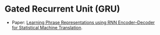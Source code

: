 # Gated Recurrent Unit (GRU)
* Paper: [Learning Phrase Representations using RNN Encoder–Decoder for Statistical Machine Translation](https://aclanthology.org/D14-1179.pdf).
